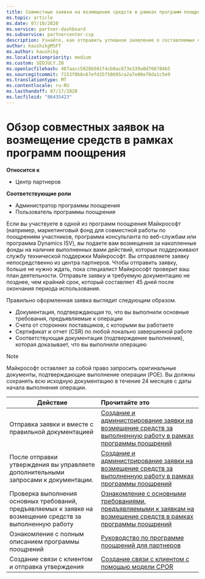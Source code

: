 ```yaml
---
title: Совместные заявки на возмещение средств в рамках программ поощрения
ms.topic: article
ms.date: 07/10/2020
ms.service: partner-dashboard
ms.subservice: partnercenter-csp
description: Узнайте, как отправить успешное заявление о составляемых операциях для поощрения, организуя соответствующую документацию, счета, заявления и подтверждение выполнения.
author: kaushikgMSFT
ms.author: kaushikg
ms.localizationpriority: medium
ms.custom: SEOJULY.20
ms.openlocfilehash: 487aacc5028b501f4cb8ac673e339a0d766784b5
ms.sourcegitcommit: 7153f0b8c67efd35f58695ca2a7e00e70da1c5e9
ms.translationtype: MT
ms.contentlocale: ru-RU
ms.lasthandoff: 07/17/2020
ms.locfileid: "86435423"
---
```

# <a name="incentives-co-op-claims-overview"></a>Обзор совместных заявок на возмещение средств в рамках программ поощрения

**Относится к**

- Центр партнеров

**Соответствующие роли**

- Администратор программы поощрения
- Пользователь программы поощрения

Если вы участвуете в одной из программ поощрения Майкрософт (например, маркетинговый фонд для совместной работы по поощрениям участников, программа консультанта по веб-службам или программа Dynamics ISV), вы подаете вам возмещения за накопленные фонды на наличие выполненных вами действий, которые поддерживают службу технической поддержки Майкрософт. Вы отправляете заявку непосредственно из центра партнеров. Чтобы отправить заявку, больше не нужно ждать, пока специалист Майкрософт проверит ваш план деятельности. Отправьте заявку и требуемую документацию не позднее, чем крайний срок, который составляет 45 дней после окончания периода использования.

Правильно оформленная заявка выглядит следующим образом.

- Документация, подтверждающая то, что вы выполнили основные требования, предъявляемые к операции
- Счета от сторонних поставщиков, с которыми вы работаете
- Сертификат и отчет (CSR) по любой локально завершенной работе
- Соответствующая документация (подтверждение выполнения), которая доказывает, что вы выполнили операцию 

>[!NOTE]
>Майкрософт оставляет за собой право запросить оригинальные документы, подтверждающие выполнение операции (POE). Вы должны сохранять всю исходную документацию в течение 24 месяцев с даты начала выполнения операции. 

|**Действие**   |**Прочитайте это**   |
|-----------------|:--------------------------------------|
|Отправка заявки и вместе с правильной документацией|[Создание и администрирование заявки на возмещение средств за выполненную работу в рамках программы поощрений](create-incentives-claims.md)|
|После отправки утверждения вы управляете дополнительными запросами к документации.|[Создание и администрирование заявки на возмещение средств за выполненную работу в рамках программы поощрений](create-incentives-claims.md)  |
|Проверка выполнения основных требований, предъявляемых к заявке на возмещение средств за выполненную работу|[Ознакомление с основными требованиями, предъявляемыми к заявкам на возмещение средств в рамках программы поощрений](core-requirements.md)   |
|Ознакомление с полным описанием программы поощрений|[Руководство по программе поощрений для партнеров](https://assets.microsoft.com/coop-guidebook.pdf)
|Создание связи с клиентом и отправка утверждения |[Создание связи с клиентом с помощью модели CPOR](submit-osa-claim.md)|
                                                                                 
                                   
